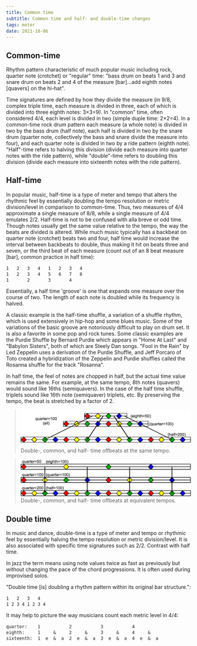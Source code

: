 ```yaml
---
title: Common time
subtitle: Common time and half- and double-time changes
tags: meter
date: 2021-10-06
---
```


## Common-time

Rhythm pattern characteristic of much popular music including rock, quarter note (crotchet) or "regular" time: "bass drum on beats 1 and 3 and snare drum on beats 2 and 4 of the measure [bar]...add eighth notes [quavers] on the hi-hat".

Time signatures are defined by how they divide the measure (in 9/8, complex triple time, each measure is divided in three, each of which is divided into three eighth notes: 3×3=9). In "common" time, often considered 4/4, each level is divided in two (simple duple time: 2×2=4). In a common-time rock drum pattern each measure (a whole note) is divided in two by the bass drum (half note), each half is divided in two by the snare drum (quarter note, collectively the bass and snare divide the measure into four), and each quarter note is divided in two by a ride pattern (eighth note). "Half"-time refers to halving this division (divide each measure into quarter notes with the ride pattern), while "double"-time refers to doubling this division (divide each measure into sixteenth notes with the ride pattern). 

## Half-time

In popular music, half-time is a type of meter and tempo that alters the rhythmic feel by essentially doubling the tempo resolution or metric division/level in comparison to common-time. Thus, two measures of 4/4 approximate a single measure of 8/8, while a single measure of 4/4 emulates 2/2. Half-time is not to be confused with alla breve or odd time. Though notes usually get the same value relative to the tempo, the way the beats are divided is altered. While much music typically has a backbeat on quarter note (crotchet) beats two and four, half time would increase the interval between backbeats to double, thus making it hit on beats three and seven, or the third beat of each measure (count out of an 8 beat measure [bar], common practice in half time):

    1   2   3   4   1   2   3   4
    1   2   3   4   5   6   7   8
    1       2       3       4

Essentially, a half time 'groove' is one that expands one measure over the course of two. The length of each note is doubled while its frequency is halved.

A classic example is the half-time shuffle, a variation of a shuffle rhythm, which is used extensively in hip-hop and some blues music. Some of the variations of the basic groove are notoriously difficult to play on drum set. It is also a favorite in some pop and rock tunes. Some classic examples are the Purdie Shuffle by Bernard Purdie which appears in "Home At Last" and "Babylon Sisters", both of which are Steely Dan songs. "Fool in the Rain" by Led Zeppelin uses a derivation of the Purdie Shuffle, and Jeff Porcaro of Toto created a hybridization of the Zeppelin and Purdie shuffles called the Rosanna shuffle for the track "Rosanna".

<youtube-embed video="g41Ab8iDaD0" />

In half time, the feel of notes are chopped in half, but the actual time value remains the same. For example, at the same tempo, 8th notes (quavers) would sound like 16ths (semiquavers). In the case of the half time shuffle, triplets sound like 16th note (semiquaver) triplets, etc. By preserving the tempo, the beat is stretched by a factor of 2.

>![](./Double,_common,_and_half_times_same_tempo.png)
>Double-, common, and half- time offbeats at the same tempo.

>![](./Double,_common,_and_half_times_equivalent_tempo.png)
>Double-, common, and half- time offbeats at equivalent tempos.

## Double time

In music and dance, double-time is a type of meter and tempo or rhythmic feel by essentially halving the tempo resolution or metric division/level. It is also associated with specific time signatures such as 2/2. Contrast with half time.

In jazz the term means using note values twice as fast as previously but without changing the pace of the chord progressions. It is often used during improvised solos.

"Double time [is] doubling a rhythm pattern within its original bar structure.":

    1   2   3   4
    1 2 3 4 1 2 3 4

It may help to picture the way musicians count each metric level in 4/4:

    quarter:    1           2           3           4
    eighth:     1     &     2     &     3     &     4     &
    sixteenth:  1  e  &  a  2  e  &  a  3  e  &  a  4  e  &  a
